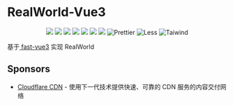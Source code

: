 # RealWorld-Vue3

<p align="center">  
    <img src="https://img.shields.io/badge/-Vue3-34495e?logo=vue.j" />
    <img src="https://img.shields.io/badge/-Vite2.7-646cff?logo=vite&logoColor=white" />
    <img src="https://img.shields.io/badge/-TypeScript-blue?logo=typescript&logoColor=white" />
    <img src="https://img.shields.io/badge/-Pinia-yellow?logo=picpay&logoColor=white" />
    <img src="https://img.shields.io/badge/-ESLint-4b32c3?logo=eslint&logoColor=white" />
    <img src="https://img.shields.io/badge/-pnpm-F69220?logo=pnpm&logoColor=white" />
    <img src="https://img.shields.io/badge/-Axios-008fc7?logo=axios.js&logoColor=white" />
    <img src="https://img.shields.io/badge/-Prettier-ef9421?logo=Prettier&logoColor=white" alt="Prettier">
    <img src="https://img.shields.io/badge/-Less-1D365D?logo=less&logoColor=white" alt="Less">
    <img src="https://img.shields.io/badge/-Tailwind%20CSS-06B6D4?logo=Tailwind%20CSS&logoColor=white" alt="Taiwind">
<p>    

基于[
fast-vue3](https://github.com/tobe-fe-dalao/fast-vue3) 实现 RealWorld

## Sponsors
- [Cloudflare CDN](https://www.cloudflare.com/cdn/) - 使用下一代技术提供快速、可靠的 CDN 服务的内容交付网络
